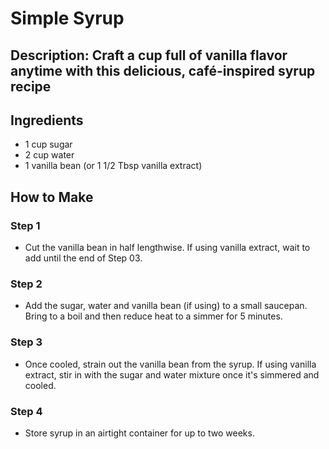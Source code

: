 # Simple Syrup

## Description: Craft a cup full of vanilla flavor anytime with this delicious, café-inspired syrup recipe

## Ingredients

- 1 cup sugar
- 2 cup water 
- 1 vanilla bean (or 1 1/2 Tbsp vanilla extract)

## How to Make

### Step 1

- Cut the vanilla bean in half lengthwise. If using vanilla extract, wait to add until the end of Step 03.

### Step 2

- Add the sugar, water and vanilla bean (if using) to a small saucepan. Bring to a boil and then reduce heat to a simmer for 5 minutes.

### Step 3

- Once cooled, strain out the vanilla bean from the syrup. If using vanilla extract, stir in with the sugar and water mixture once it's simmered and cooled.

### Step 4

- Store syrup in an airtight container for up to two weeks.
